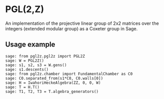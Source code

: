 # PGL(2,Z)
An implementation of the projective linear group of 2x2 matrices over the integers (extended modular group) as a Coxeter group in Sage.

## Usage example
    sage: from pgl2z.pgl2z import PGL2Z
    sage: W = PGL2Z()
    sage: s1, s2, s3 = W.gens()
    sage: s1.descents()
    sage: from pgl2z.chamber import FundamentalChamber as C0
    sage: C0.separated_from(s1*C0, C0.walls[0])
    sage: H = IwahoriHeckeAlgebra(ZZ, 0, 0, W)
    sage: T = H.T()
    sage: T1, T2, T3 = T.algebra_generators()

